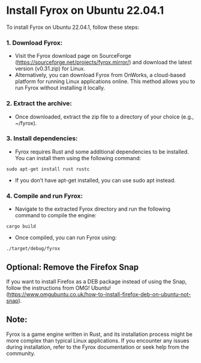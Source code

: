 # Install Fyrox on Ubuntu 22.04.1

To install Fyrox on Ubuntu 22.04.1, follow these steps:

### 1. Download Fyrox:
  - Visit the Fyrox download page on SourceForge (https://sourceforge.net/projects/fyrox.mirror/) and download the latest version (v0.31.zip) for Linux.
  - Alternatively, you can download Fyrox from OnWorks, a cloud-based platform for running Linux applications online. This method allows you to run Fyrox without installing it locally.

### 2. Extract the archive:
  - Once downloaded, extract the zip file to a directory of your choice (e.g., ~/fyrox).

### 3. Install dependencies:
  - Fyrox requires Rust and some additional dependencies to be installed. You can install them using the following command:
```
sudo apt-get install rust rustc
```
  - If you don’t have apt-get installed, you can use sudo apt instead.

### 4. Compile and run Fyrox:
  - Navigate to the extracted Fyrox directory and run the following command to compile the engine:
```
cargo build
```
  - Once compiled, you can run Fyrox using:
```
./target/debug/fyrox
```
## Optional: Remove the Firefox Snap

If you want to install Firefox as a DEB package instead of using the Snap, follow the instructions from OMG! Ubuntu! (https://www.omgubuntu.co.uk/how-to-install-firefox-deb-on-ubuntu-not-snap).

## Note: 
Fyrox is a game engine written in Rust, and its installation process might be more complex than typical Linux applications. If you encounter any issues during installation, refer to the Fyrox documentation or seek help from the community.


